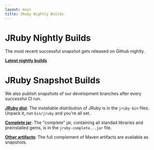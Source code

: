 ```yaml
---
layout: main
title: JRuby Nightly Builds
---
```

# JRuby Nightly Builds

The most recent successful snapshot gets released on Github nightly.

[**Latest nightly builds**](https://github.com/ruby/jruby-dev-builder/releases/latest)

# JRuby Snapshot Builds

We also publish snapshots of our development branches after every successful CI run.

[**JRuby dist**](https://oss.sonatype.org/content/repositories/snapshots/org/jruby/jruby-dist/): The installable distribution of JRuby is in the `jruby-bin` files. Unpack it, run `bin/jruby` and you're all set.

[**Complete jar**](https://oss.sonatype.org/content/repositories/snapshots/org/jruby/jruby-complete/): The "complete" jar, containing all standad libraries and preinstalled gems, is in the `jruby-complete...jar` file.

[**Other artifacts**](https://oss.sonatype.org/content/repositories/snapshots/org/jruby/): The full complement of Maven artifacts are available as snapshots.

